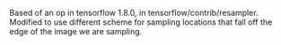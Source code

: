 Based of an op in tensorflow 1.8.0, in tensorflow/contrib/resampler. Modified
to use different scheme for sampling locations that fall off the edge of the
image we are sampling.